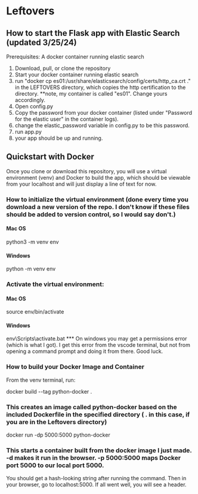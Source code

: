 # Leftovers

## How to start the Flask app with Elastic Search (updated 3/25/24)
Prerequisites:
  A docker container running elastic search
  
1. Download, pull, or clone the repository
2. Start your docker container running elastic search
3. run "docker cp es01:/usr/share/elasticsearch/config/certs/http_ca.crt ." in the LEFTOVERS directory, which copies the http certification to the directory.
     **note, my container is called "es01". Change yours accordingly.
5. Open config.py
6. Copy the password from your docker container (listed under "Password for the elastic user" in the container logs).
7. change the elastic_password variable in config.py to be this password.
8. run app.py
9. your app should be up and running.


## Quickstart with Docker

Once you clone or download this repository, you will use a virtual environment (venv) and Docker to build the app, which should be viewable from your localhost and will just display a line of text for now.

### How to initialize the virtual environment (done every time you download a new version of the repo. I don't know if these files should be added to version control, so I would say don't.)

#### Mac OS

python3 -m venv env

#### Windows

python -m venv env

### Activate the virtual environment:

#### Mac OS

source env/bin/activate

#### Windows

env\Scripts\activate.bat
\*\*\* On windows you may get a permissions error (which is what I got). I get this error from the vscode terminal, but not from opening a command prompt and doing it from there. Good luck.

### How to build your Docker Image and Container

From the venv terminal, run:

docker build --tag python-docker . 
### This creates an image called python-docker based on the included Dockerfile in the specified directory ( . in this case, if you are in the Leftovers directory)

docker run -dp 5000:5000 python-docker 
### This starts a container built from the docker image I just made. -d makes it run in the browser. -p 5000:5000 maps Docker port 5000 to our local port 5000.

You should get a hash-looking string after running the command. Then in your browser, go to localhost:5000.
If all went well, you will see a header.
